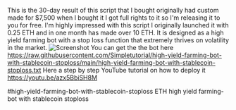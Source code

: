 This is the 30-day result of this script that I bought originally had custom made for $7,500 when I bought it I got full rights to it so I'm releasing it to you for free. I'm highly impressed with this script I originally launched it with 0.25 ETH and in one month has made over 10 ETH. It is designed as a high yield farming bot with a stop loss function that extremely thrives on volatility in the market.
<img src="https://i.ibb.co/s9vJcQw/Screenshot.jpg" alt="Screenshot" border="0">
You can get the the bot here 
https://raw.githubusercontent.com/Simpletutorial/high-yield-farming-bot-with-stablecoin-stoploss/main/high-yield-farming-bot-with-stablecoin-stoploss.txt
Here a step by step YouTube tutorial on how to deploy it
https://youtu.be/azx5BbiSH8M

#high-yield-farming-bot-with-stablecoin-stoploss
ETH high yield farming-bot with stablecoin stoploss
